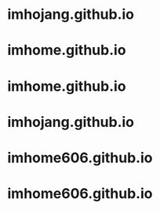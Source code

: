 # imhojang.github.io
# imhome.github.io
# imhome.github.io
# imhojang.github.io
# imhome606.github.io
# imhome606.github.io
